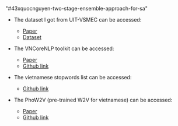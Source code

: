 "#43xquocnguyen-two-stage-ensemble-approach-for-sa"

- The dataset I got from UIT-VSMEC can be accessed:
    * [Paper](https://arxiv.org/pdf/1911.09339.pdf) 
    * [Dataset](https://drive.google.com/drive/folders/1HooABJyrddVGzll7fgkJ6VzkG_XuWfRu?fbclid=IwAR1eL-CXsOBYeZHk7GCmBMvLniTtoHTq8oNSvjSErTUAVelbJPjRu4lrzzE)

- The VNCoreNLP toolkit can be accessed:
    * [Paper](https://aclanthology.org/N18-5012.pdf)
    * [Github link](https://github.com/vncorenlp/VnCoreNLP)

- The vietnamese stopwords list can be accessed:
    * [Github link](https://github.com/stopwords/vietnamese-stopwords)

- The PhoW2V (pre-trained W2V for vietnamese) can be accessed:
    * [Paper](https://aclanthology.org/2020.findings-emnlp.364.pdf)
    * [Github link](https://github.com/datquocnguyen/PhoW2V)

